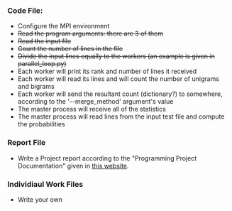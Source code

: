 ### Code File:
* Configure the MPI environment
* ~~Read the program arguments: there are 3 of them~~
* ~~Read the input file~~
* ~~Count the number of lines in the file~~
* ~~Divide the input lines equally to the workers (an example is given in parallel_loop.py)~~
* Each worker will print its rank and number of lines it received
* Each worker will read its lines and will count the number of unigrams and bigrams
* Each worker will send the resultant count (dictionary?) to somewhere, according to the '--merge_method' argument's value 
* The master process will receive all of the statistics
* The master process will read lines from the input test file and compute the probabilities
### Report File
* Write a Project report according to the "Programming Project Documentation" given in [this website](cmpe.boun.edu.tr/~gungort/informationstudents.htm).
### Individiaul Work Files
* Write your own